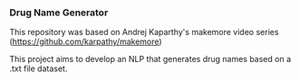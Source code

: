 ### Drug Name Generator

This repository was based on Andrej Kaparthy's makemore video series (https://github.com/karpathy/makemore) 

This project aims to develop an NLP that generates drug names based on a .txt file dataset.



